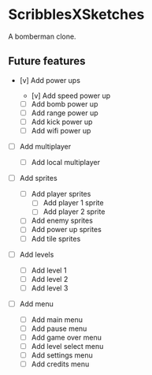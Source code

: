 # ScribblesXSketches

A bomberman clone.

## Future features

- [v] Add power ups

  - [v] Add speed power up
  - [ ] Add bomb power up
  - [ ] Add range power up
  - [ ] Add kick power up
  - [ ] Add wifi power up

- [ ] Add multiplayer

  - [ ] Add local multiplayer

- [ ] Add sprites

  - [ ] Add player sprites
    - [ ] Add player 1 sprite
    - [ ] Add player 2 sprite
  - [ ] Add enemy sprites
  - [ ] Add power up sprites
  - [ ] Add tile sprites

- [ ] Add levels

  - [ ] Add level 1
  - [ ] Add level 2
  - [ ] Add level 3

- [ ] Add menu
  - [ ] Add main menu
  - [ ] Add pause menu
  - [ ] Add game over menu
  - [ ] Add level select menu
  - [ ] Add settings menu
  - [ ] Add credits menu
